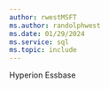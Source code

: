 ```yaml
---
author: rwestMSFT
ms.author: randolphwest
ms.date: 01/29/2024
ms.service: sql
ms.topic: include
---
```

 Hyperion Essbase 
